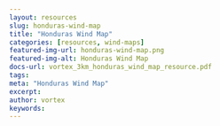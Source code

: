 ```yaml
---
layout: resources
slug: honduras-wind-map
title: "Honduras Wind Map"
categories: [resources, wind-maps]
featured-img-url: honduras-wind-map.png
featured-img-alt: Honduras Wind Map
docs-url: vortex_3km_honduras_wind_map_resource.pdf
tags:
meta: "Honduras Wind Map"
excerpt: 
author: vortex
keywords: 
---
```

